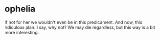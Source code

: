 # ophelia
If not for her we wouldn't even be in this predicament. And now, this ridiculous plan. 
I say, why not? 
We may die regardless, but this way is a bit more interesting.

